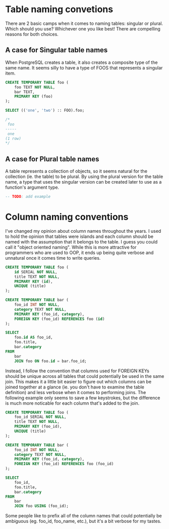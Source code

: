 # Table naming convetions

There are 2 basic camps when it comes to naming tables:  singular or plural.  Which should you use?  Whichever one you like best!  There are compelling reasons for both choices.

## A case for Singular table names

When PostgreSQL creates a table, it also creates a composite type of the same name.  It seems silly to have a type of FOOS that represents a singular item.

```sql
CREATE TEMPORARY TABLE foo (
	foo TEXT NOT NULL,
	bar TEXT,
	PRIMARY KEY (foo)
);

SELECT (('one', 'two') :: FOO).foo;

/*
 foo
-----
 one
(1 row)
*/
```

## A case for Plural table names

A table represents a collection of objects, so it seems natural for the collection (ie. the table) to be plural.  By using the plural version for the table name, a type that uses the singular version can be created later to use as a function's argument type.

```sql
-- TODO: add example
```

# Column naming conventions

I've changed my opinion about column names throughout the years.  I used to hold the opinion that tables were islands and each column should be named with the assumption that it belongs to the table.  I guess you could call it "object oriented naming".  While this is more attractive for programmers who are used to OOP, it ends up being quite verbose and unnatural once it comes time to write queries.

```sql
CREATE TEMPORARY TABLE foo (
	id SERIAL NOT NULL,
	title TEXT NOT NULL,
	PRIMARY KEY (id),
	UNIQUE (title)
);

CREATE TEMPORARY TABLE bar (
	foo_id INT NOT NULL,
	category TEXT NOT NULL,
	PRIMARY KEY (foo_id, category),
	FOREIGN KEY (foo_id) REFERENCES foo (id)
);

SELECT
	foo.id AS foo_id,
	foo.title,
	bar.category
FROM
	bar
	JOIN foo ON foo.id = bar.foo_id;
```

Instead, I follow the convention that columns used for FOREIGN KEYs should be unique across all tables that could potentially be used in the same join.  This makes it a little bit easier to figure out which columns can be joined together at a glance (ie. you don't have to examine the table definition) and less verbose when it comes to performing joins.  The following example only seems to save a few keystrokes, but the difference is much more noticable for each column that's added to the join.

```sql
CREATE TEMPORARY TABLE foo (
	foo_id SERIAL NOT NULL,
	title TEXT NOT NULL,
	PRIMARY KEY (foo_id),
	UNIQUE (title)
);

CREATE TEMPORARY TABLE bar (
	foo_id INT NOT NULL,
	category TEXT NOT NULL,
	PRIMARY KEY (foo_id, category),
	FOREIGN KEY (foo_id) REFERENCES foo (foo_id)
);

SELECT
	foo_id,
	foo.title,
	bar.category
FROM
	bar
	JOIN foo USING (foo_id);
```

Some people like to prefix all of the column names that could potentially be ambiguous (eg. foo_id, foo_name, etc.), but it's a bit verbose for my tastes.
